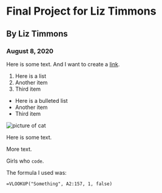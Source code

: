 # Final Project for Liz Timmons
## By Liz Timmons
### August 8, 2020

Here is some text. And I want to create a [link](http://wikipedia.url).

1. Here is a list
2. Another item
3. Third item

* Here is a bulleted list
* Another item
* Third item

![picture of cat](http://placekitten.com/400/300)

Here is some text.

More text.

Girls who `code`.

The formula I used was:


```
=VLOOKUP("Something", A2:157, 1, false)
```
